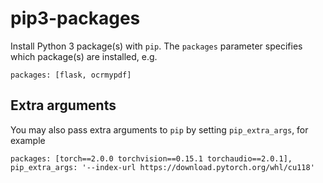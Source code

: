 # pip3-packages

Install Python 3 package(s) with `pip`. The `packages` parameter specifies which
package(s) are installed, e.g.

```
packages: [flask, ocrmypdf]
```

## Extra arguments
You may also pass extra arguments to `pip` by setting `pip_extra_args`, for example

```
packages: [torch==2.0.0 torchvision==0.15.1 torchaudio==2.0.1], pip_extra_args: '--index-url https://download.pytorch.org/whl/cu118'
```

